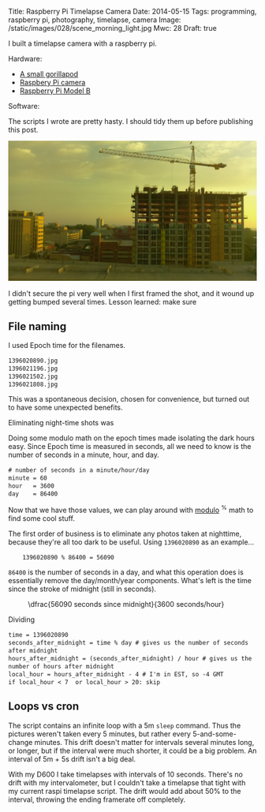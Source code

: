 Title: Raspberry Pi Timelapse Camera
Date: 2014-05-15
Tags: programming, raspberry pi, photography, timelapse, camera
Image: /static/images/028/scene_morning_light.jpg
Mwc: 28
Draft: true

I built a timelapse camera with a raspberry pi.

Hardware:

 - [A small gorillapod][1]
 - [Raspbery Pi camera][2]
 - [Raspberry Pi Model B][rpib]

Software:

The scripts I wrote are pretty hasty.  I should tidy them up before publishing
this post.

![Timelapse scene](/static/images/028/scene_morning_light.jpg "Timelapse scene")

I didn't secure the pi very well when I first framed the shot, and it wound up
getting bumped several times.  Lesson learned: make sure 

File naming
-----------

I used Epoch time for the filenames.

    1396020890.jpg
    1396021196.jpg
    1396021502.jpg
    1396021808.jpg

This was a spontaneous decision, chosen for convenience, but turned out to have
some unexpected benefits.

Eliminating night-time shots was 

Doing some modulo math on the epoch times made isolating the dark hours easy.
Since Epoch time is measured in seconds, all we need to know is the number of
seconds in a minute, hour, and day.

    # number of seconds in a minute/hour/day
    minute = 60
    hour   = 3600
    day    = 86400

Now that we have those values, we can play around with [modulo][mod]
<sup>%</sup> math to find some cool stuff.

The first order of business is to eliminate any photos taken at nighttime,
because they're all too dark to be useful.  Using `1396020890` as an example...

        1396020890 % 86400 = 56090

`86400` is the number of seconds in a day, and what this operation does is
essentially remove the day/month/year components.  What's left is the time
since the stroke of midnight (still in seconds).

<figure>
    <div role="math">
        \dfrac{56090 seconds since midnight}{3600 seconds/hour}
    </div>
</figure>

Dividing 

    time = 1396020890
    seconds_after_midnight = time % day # gives us the number of seconds after midnight
    hours_after_midnight = (seconds_after_midnight) / hour # gives us the number of hours after midnight
    local_hour = hours_after_midnight - 4 # I'm in EST, so -4 GMT
    if local_hour < 7  or local_hour > 20: skip

Loops vs cron
-------------

The script contains an infinite loop with a 5m `sleep` command.  Thus the
pictures weren't taken every 5 minutes, but rather every 5-and-some-change
minutes.  This drift doesn't matter for intervals several minutes long, or
longer, but if the interval were much shorter, it could be a big problem.  An
interval of 5m + 5s drift isn't a big deal.

With my D600 I take timelapses with intervals of 10 seconds.  There's no drift
with my intervalometer, but I couldn't take a timelapse that tight with my
current raspi timelapse script.  The drift would add about 50% to the interval,
throwing the ending framerate off completely.

<link rel="stylesheet" type="text/css" href="{filename}/static/js/033/katex/katex.min.css">
<script src="{filename}/static/js/033/katex/katex.min.js"></script>
<script>
    function set_vimeo_iframe_height() {
        var ifr = document.getElementById('dimo-demo');
        ifr.height = ifr.offsetWidth / (1280/720);
    }
    document.addEventListener('DOMContentLoaded', set_vimeo_iframe_height);
    window.addEventListener('resize', set_vimeo_iframe_height);
    function render_math() {
        katex.render(this.innerHTML, this);
    }
    $('[role=math]').each(render_math);
</script>

[1]: http://amzn.com/B008YE0HAW
[2]: http://www.raspberrypi.org/product/camera-module/
[3]: http://public.hronopik.de/vid.stab/features.php?lang=en "video stabilization in linux"
[epoch]: https://en.wikipedia.org/wiki/Epoch_time
[rpib]: https://en.wikipedia.org/wiki/Raspberry_Pi
[mod]: https://en.wikipedia.org/wiki/Modulo_operation
